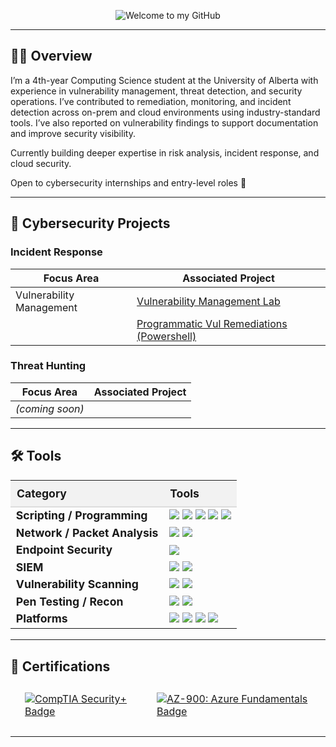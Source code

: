 <p align="center">
  <img 
    src="https://camo.githubusercontent.com/5276a76d8bff4f232011bd5490d11e51e53c1c53fbd38f8644ba56c41f5e8491/68747470733a2f2f63617073756c652d72656e6465722e76657263656c2e6170702f6170693f747970653d776176696e67266865696768743d32303026636f6c6f723d3130303a3839393439392c303a37303830393026746578743d57656c636f6d65253230746f2532306d7925323047697468756226666f6e74416c69676e3d353026666f6e7453697a653d333526666f6e74416c69676e593d333726666f6e74436f6c6f723d46464646464626616e696d6174696f6e3d7477696e6b6c696e67" 
    alt="Welcome to my GitHub" 
  />
</p>

---

## 👨‍💻 Overview

I’m a 4th-year Computing Science student at the University of Alberta with experience in vulnerability management, threat detection, and security operations. I’ve contributed to remediation, monitoring, and incident detection across on-prem and cloud environments using industry-standard tools. I’ve also reported on vulnerability findings to support documentation and improve security visibility.

Currently building deeper expertise in risk analysis, incident response, and cloud security.

Open to cybersecurity internships and entry-level roles 🌱


---

## 🧰 Cybersecurity Projects

### Incident Response

| Focus Area              | Associated Project |
|-------------------------|--------------------|
| Vulnerability Management | [Vulnerability Management Lab](https://github.com/ayubhali/Vulnerability-Management-Program) |
|                         | [Programmatic Vul Remediations (Powershell)](https://github.com/ayubhali/misc/tree/main/vul-remediations) |

### Threat Hunting

| Focus Area | Associated Project |
|------------|--------------------|
| *(coming soon)* | |

---

## 🛠️ Tools

<table style="width: 100%; border-collapse: collapse; font-size: 1.1rem;">
    <thead>
        <tr style="background-color: #f2f2f2;">
            <th style="padding: 10px; text-align: left; border-bottom: 2px solid #ddd;">Category</th>
            <th style="padding: 10px; text-align: left; border-bottom: 2px solid #ddd;">Tools</th>
        </tr>
    </thead>
    <tbody>
        <tr>
            <td><b>Scripting / Programming</b></td>
            <td>
                <img src="https://img.shields.io/badge/-Python-3776AB?style=flat-square&logo=python&logoColor=white" />
                <img src="https://img.shields.io/badge/-C-00599C?style=flat-square&logo=c&logoColor=white" />
                <img src="https://img.shields.io/badge/-C++-00599C?style=flat-square&logo=c%2B%2B&logoColor=white" />
                <img src="https://img.shields.io/badge/-PowerShell-5391FE?style=flat-square&logo=powershell&logoColor=white" />
                <img src="https://img.shields.io/badge/-Bash-4EAA25?style=flat-square&logo=gnu-bash&logoColor=white" />
            </td>
        </tr>
        <tr>
            <td><b>Network / Packet Analysis</b></td>
            <td>
                <img src="https://img.shields.io/badge/-Wireshark-1679A7?style=flat-square&logo=Wireshark&logoColor=white" />
                <img src="https://img.shields.io/badge/-Scapy-FFC107?style=flat-square&logo=python&logoColor=black" />
            </td>
        </tr>
        <tr>
            <td><b>Endpoint Security</b></td>
            <td>
                <img src="https://img.shields.io/badge/-Microsoft_Defender_for_Endpoint-00A4EF?style=flat-square&logo=Microsoft&logoColor=white" />
            </td>
        </tr>
        <tr>
            <td><b>SIEM</b></td>
            <td>
                <img src="https://img.shields.io/badge/-Microsoft_Sentinel-0078D4?style=flat-square&logo=Microsoft&logoColor=white" />
                <img src="https://img.shields.io/badge/-Splunk-000000?style=flat-square&logo=Splunk&logoColor=white" />
            </td>
        </tr>
        <tr>
            <td><b>Vulnerability Scanning</b></td>
            <td>
                <img src="https://img.shields.io/badge/-Tenable_Nessus-00C176?style=flat-square&logo=Tenable&logoColor=white" />
                <img src="https://img.shields.io/badge/-OpenVAS-00B9E4?style=flat-square&logo=openvas&logoColor=white" />
            </td>
        </tr>
        <tr>
            <td><b>Pen Testing / Recon</b></td>
            <td>
                <img src="https://img.shields.io/badge/-Nmap-214478?style=flat-square&logo=Nmap&logoColor=white" />
                <img src="https://img.shields.io/badge/-Metasploit-5094CE?style=flat-square&logo=Metasploit&logoColor=white" />
            </td>
        </tr>
        <tr>
            <td><b>Platforms</b></td>
            <td>
                <img src="https://img.shields.io/badge/-Windows-0078D6?style=flat-square&logo=Windows&logoColor=white" />
                <img src="https://img.shields.io/badge/-Linux-FCC624?style=flat-square&logo=Linux&logoColor=black" />
                <img src="https://img.shields.io/badge/-Microsoft_Azure-007FFF?style=flat-square&logo=Microsoft-Azure&logoColor=white" />
                <img src="https://img.shields.io/badge/-VMware-607078?style=flat-square&logo=VMware&logoColor=white" />
            </td>
        </tr>
    </tbody>
</table>

---

## 📑 Certifications

<table style="width: 100%; border-collapse: separate; border-spacing: 15px 10px;">
  <tr>
    <td>
      <a href="#" target="_blank" rel="noopener noreferrer">
        <img src="https://img.shields.io/badge/CompTIA%20Security%2B-%23FF0000?style=for-the-badge&logo=comptia&logoColor=white" alt="CompTIA Security+ Badge" />
      </a>
    </td>
    <td>
      <a href="#" target="_blank" rel="noopener noreferrer">
        <img src="https://img.shields.io/badge/AZ--900%3A%20Azure%20Fundamentals-0078D4?style=for-the-badge&logo=microsoft&logoColor=white" alt="AZ-900: Azure Fundamentals Badge" />
      </a>
    </td>
  </tr>
</table>

---
